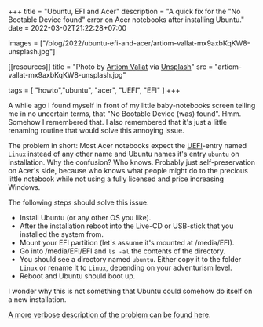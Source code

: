 +++
title = "Ubuntu, EFI and Acer"
description = "A quick fix for the \"No Bootable Device found\" error on Acer notebooks after installing Ubuntu."
date = 2022-03-02T21:22:28+07:00

images = ["/blog/2022/ubuntu-efi-and-acer/artiom-vallat-mx9axbKqKW8-unsplash.jpg"]

[[resources]]
title = "Photo by [Artiom Vallat](https://unsplash.com/@virussinside) via [Unsplash](https://unsplash.com)"
src = "artiom-vallat-mx9axbKqKW8-unsplash.jpg"

tags = [
  "howto","ubuntu", "acer", "UEFI", "EFI"
]
+++

A while ago I found myself in front of my little baby-notebooks screen telling me in no uncertain terms, that "No Bootable Device (was) found". Hmm. Somehow I remembered that. I also remembered that it's just a little renaming routine that would solve this annoying issue.

The problem in short: Most Acer notebooks expect the [UEFI](https://en.wikipedia.org/wiki/EFI_system_partition)-entry named `Linux` instead of any other name and Ubuntu names it's entry `ubuntu` on installation. Why the confusion? Who knows. Probably just self-preservation on Acer's side, because who knows what people might do to the precious little notebook while not using a fully licensed and price increasing Windows.

The following steps should solve this issue:

- Install Ubuntu (or any other OS you like).
- After the installation reboot into the Live-CD or USB-stick that you installed the system from.
- Mount your EFI partition (let's assume it's mounted at /media/EFI).
- Go into /media/EFI/EFI and `ls -al` the contents of the directory.
- You should see a directory named `ubuntu`. Either copy it to the folder `Linux` or rename it to `Linux`, depending on your adventurism level.
- Reboot and Ubuntu should boot up.

I wonder why this is not something that Ubuntu could somehow do itself on a new installation.

[A more verbose description of the problem can be found here](http://www.slabbe.org/blogue/2018/05/installing-ubuntu-18.04-on-aspire-es-11-es1-132-c6lg/).
